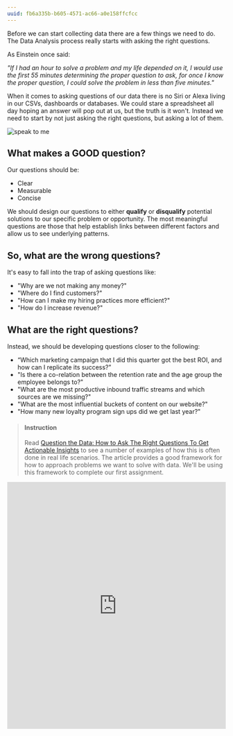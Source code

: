 ```yaml
---
uuid: fb6a335b-b605-4571-ac66-a0e158ffcfcc
---
```


Before we can start collecting data there are a few things we need to do. The Data Analysis process really starts with asking the right questions. 

As Einstein once said:

_"If I had an hour to solve a problem and my life depended on it, I would use the first 55 minutes determining the proper question to ask, for once I know the proper question, I could solve the problem in less than five minutes."_

When it comes to asking questions of our data there is no Siri or Alexa living in our CSVs, dashboards or databases. We could stare a spreadsheet all day hoping an answer will pop out at us, but the truth is it won't. Instead we need to start by not just asking the right questions, but asking a lot of them.

![speak to me](https://media.giphy.com/media/y9Tia8PxQMlhK/giphy.gif)

## What makes a GOOD question?

Our questions should be:

- Clear
- Measurable
- Concise 

We should design our questions to either **qualify** or **disqualify** potential solutions to our specific problem or opportunity. The most meaningful questions are those that help establish links between different factors and allow us to see underlying patterns. 

## So, what are the wrong questions?

It's easy to fall into the trap of asking questions like:

- "Why are we not making any money?"
- "Where do I find customers?"
- "How can I make my hiring practices more efficient?"
- "How do I increase revenue?"


## What are the right questions?

Instead, we should be developing questions closer to the following: 

- “Which marketing campaign that I did this quarter got the best ROI, and how can I replicate its success?”
- "Is there a co-relation between the retention rate and the age group the employee belongs to?"
- "What are the most productive inbound traffic streams and which sources are we missing?"
- "What are the most influential buckets of content on our website?"
- "How many new loyalty program sign ups did we get last year?"

> #### Instruction
> Read [Question the Data: How to Ask The Right Questions To Get Actionable Insights](https://amplitude.com/blog/2015/07/01/question-the-data-how-to-ask-the-right-questions-to-get-actionable-insights) to see a number of examples of how this is often done in real life scenarios. The article provides a good framework for how to approach problems we want to solve with data. We'll be using this framework to complete our first assignment.

<iframe src="https://docs.google.com/presentation/d/e/2PACX-1vTOFSdg6qhMCvBC8kln23t8kYYAhDh5JdUZ98TEP7H-CEftL-KWzXNy8iou6QrNi4BRriGF-R5m8rN5/embed?start=false&loop=false&delayms=3000" frameborder="0" style="width:100%; height:569px" allowfullscreen="true" mozallowfullscreen="true" webkitallowfullscreen="true"></iframe>

